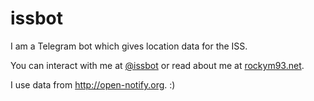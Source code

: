 # issbot
I am a Telegram bot which gives location data for the ISS.

You can interact with me at [@issbot](http://telegram.me/issbot) or read about me at [rockym93.net](https://www.rockym93.net/blog/2015/07/stationary.html).

I use data from <http://open-notify.org>. :)
